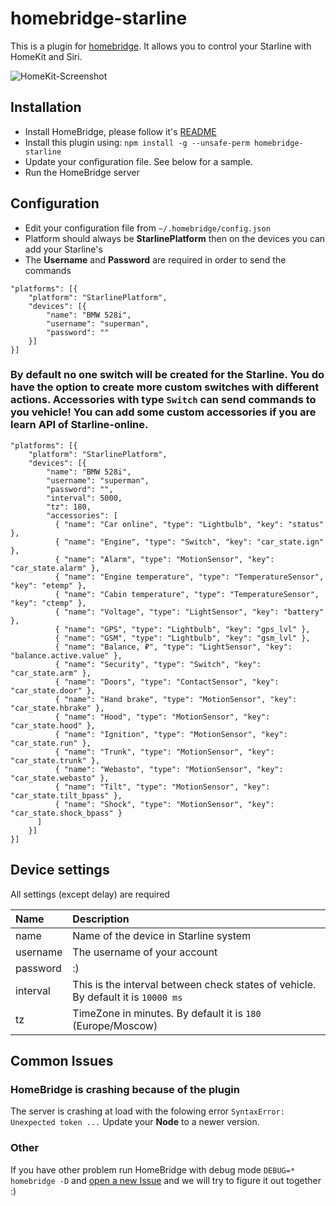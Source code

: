 # homebridge-starline
This is a plugin for [homebridge](https://github.com/nfarina/homebridge). It allows you to control your Starline with HomeKit and Siri.

![HomeKit-Screenshot](https://github.com/abdusalamov/homebridge-starline/tree/master/screenshotes/img1.jpg)

## Installation
- Install HomeBridge, please follow it's [README](https://github.com/nfarina/homebridge/blob/master/README.md)
- Install this plugin using: `npm install -g --unsafe-perm homebridge-starline`
- Update your configuration file. See below for a sample.
- Run the HomeBridge server


## Configuration
- Edit your configuration file from `~/.homebridge/config.json`
- Platform should always be **StarlinePlatform** then on the devices you can add your Starline's
- The **Username** and **Password** are required in order to send the commands

```
"platforms": [{
    "platform": "StarlinePlatform",
    "devices": [{
        "name": "BMW 528i",
        "username": "superman",
        "password": ""
    }]
}]
```

### By default no one switch will be created for the Starline. You do have the option to create more custom switches with different actions. Accessories with type `Switch` can send commands to you vehicle! You can add some custom accessories if you are learn API of Starline-online.

```
"platforms": [{
    "platform": "StarlinePlatform",
    "devices": [{
        "name": "BMW 528i",
        "username": "superman",
        "password": "",
        "interval": 5000,
        "tz": 180,
        "accessories": [
          { "name": "Car online", "type": "Lightbulb", "key": "status" },
          { "name": "Engine", "type": "Switch", "key": "car_state.ign" },
          { "name": "Alarm", "type": "MotionSensor", "key": "car_state.alarm" },
          { "name": "Engine temperature", "type": "TemperatureSensor", "key": "etemp" },
          { "name": "Cabin temperature", "type": "TemperatureSensor", "key": "ctemp" },
          { "name": "Voltage", "type": "LightSensor", "key": "battery" },
          { "name": "GPS", "type": "Lightbulb", "key": "gps_lvl" },
          { "name": "GSM", "type": "Lightbulb", "key": "gsm_lvl" },
          { "name": "Balance, ₽", "type": "LightSensor", "key": "balance.active.value" },
          { "name": "Security", "type": "Switch", "key": "car_state.arm" },
          { "name": "Doors", "type": "ContactSensor", "key": "car_state.door" },
          { "name": "Hand brake", "type": "MotionSensor", "key": "car_state.hbrake" },
          { "name": "Hood", "type": "MotionSensor", "key": "car_state.hood" },
          { "name": "Ignition", "type": "MotionSensor", "key": "car_state.run" },
          { "name": "Trunk", "type": "MotionSensor", "key": "car_state.trunk" },
          { "name": "Webasto", "type": "MotionSensor", "key": "car_state.webasto" },
          { "name": "Tilt", "type": "MotionSensor", "key": "car_state.tilt_bpass" },
          { "name": "Shock", "type": "MotionSensor", "key": "car_state.shock_bpass" }
      ]
    }]
}]
```

## Device settings
All settings (except delay) are required

| Name | Description |
| :------------ | :------------ |
| name | Name of the device in Starline system |
| username | The username of your account |
| password | :) |
| interval | This is the interval between check states of vehicle. By default it is `10000 ms` |
| tz | TimeZone in minutes. By default it is `180` (Europe/Moscow) |

## Common Issues

### HomeBridge is crashing because of the plugin
The server is crashing at load with the folowing error `SyntaxError: Unexpected token ...`
Update your **Node** to a newer version.

### Other
If you have other problem run HomeBridge with debug mode `DEBUG=* homebridge -D` and [open a new Issue](https://github.com/abdusalamov/homebridge-starline/issues/new) and we will try to figure it out together :)

